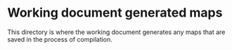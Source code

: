 # Working document generated maps

This directory is where the working document generates any maps that are saved
in the process of compilation.

